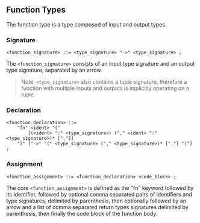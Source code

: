 ## Function Types

The function type is a type composed of input and output types.

### Signature

```ebnf
<function_signature> ::= <type_signature> "->" <type_signature> ;
```

The `<function_signature>` consists of an input type signature and an output type signature,
separated by an arrow.

> Note: `<type_signature>` also contains a tuple signature, therefore a function with multiple
> inputs and outputs is implicitly operating on a tuple.

### Declaration

```ebnf
<function_declaration> ::= 
    "fn" <ident> "("
        [(<ident> ":" <type_signature>) ("," <ident> ":" <type_signature>)* [","]]
    ")" ["->" "(" <type_signature> ("," <type_signature>)* [","] ")"] ;
```

### Assignment

```ebnf
<function_assignment> ::= <function_declaration> <code_block> ;
```

The core `<function_assignment>` is defined as the "fn" keyword followed by its identifier, followed
by optional comma separated pairs of identifiers and type signatures, delimited by parenthesis, then
optionally followed by an arrow and a list of comma separated return types signatures delimited by
parenthesis, then finally the code block of the function body.
